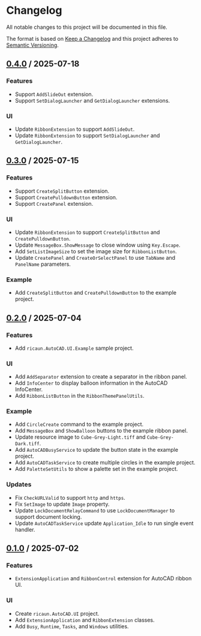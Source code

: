 # Changelog
All notable changes to this project will be documented in this file.

The format is based on [Keep a Changelog](http://keepachangelog.com/en/1.0.0/)
and this project adheres to [Semantic Versioning](http://semver.org/spec/v2.0.0.html).

## [0.4.0] / 2025-07-18
### Features
- Support `AddSlideOut` extension.
- Support `SetDialogLauncher` and `GetDialogLauncher` extensions.
### UI
- Update `RibbonExtension` to support `AddSlideOut`.
- Update `RibbonExtension` to support `SetDialogLauncher` and `GetDialogLauncher`.

## [0.3.0] / 2025-07-15
### Features
- Support `CreateSplitButton` extension.
- Support `CreatePulldownButton` extension.
- Support `CreatePanel` extension.
### UI
- Update `RibbonExtension` to support `CreateSplitButton` and `CreatePulldownButton`.
- Update `MessageBox.ShowMessage` to close window using `Key.Escape`.
- Add `SetListImageSize` to set the image size for `RibbonListButton`.
- Update `CreatePanel` and `CreateOrSelectPanel` to use `TabName` and `PanelName` parameters.
### Example
- Add `CreateSplitButton` and `CreatePulldownButton` to the example project.

## [0.2.0] / 2025-07-04
### Features
- Add `ricaun.AutoCAD.UI.Example` sample project.
### UI
- Add `AddSeparator` extension to create a separator in the ribbon panel.
- Add `InfoCenter` to display balloon information in the AutoCAD InfoCenter.
- Add `RibbonListButton` in the `RibbonThemePanelUtils`.
### Example
- Add `CircleCreate` command to the example project.
- Add `MessageBox` and `ShowBalloon` buttons to the example ribbon panel.
- Update resource image to `Cube-Grey-Light.tiff` and `Cube-Grey-Dark.tiff`.
- Add `AutoCADBusyService` to update the button state in the example project.
- Add `AutoCADTaskService` to create multiple circles in the example project. 
- Add `PaletteSetUtils` to show a palette set in the example project.
### Updates
- Fix `CheckURLValid` to support `http` and `https`.
- Fix `SetImage` to update `Image` property.
- Update `LockDocumentRelayCommand` to use `LockDocumentManager` to support document locking.
- Update `AutoCADTaskService` update `Application_Idle` to run single event handler.

## [0.1.0] / 2025-07-02
### Features
- `ExtensionApplication` and `RibbonControl` extension for AutoCAD ribbon UI.
### UI
- Create `ricaun.AutoCAD.UI` project.
- Add `ExtensionApplication` and `RibbonExtension` classes.
- Add `Busy`, `Runtime`, `Tasks`, and `Windows` utilities.

[vNext]: ../../compare/1.0.0...HEAD
[0.4.0]: ../../compare/0.3.0...0.4.0
[0.3.0]: ../../compare/0.2.0...0.3.0
[0.2.0]: ../../compare/0.1.0...0.2.0
[0.1.0]: ../../compare/0.1.0
